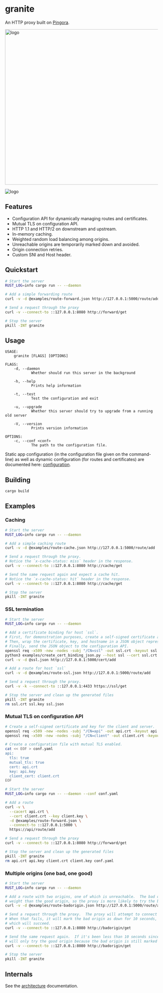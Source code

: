 # granite

An HTTP proxy built on [Pingora](https://github.com/cloudflare/pingora).


<img src="https://github.com/mdevuyst/granite/blob/c2819c9d7c7506f2bf96b194e220a1b72d6879e0/granite.png" alt="logo" width="512"/>

![logo](https://github.com/mdevuyst/granite/blob/c2819c9d7c7506f2bf96b194e220a1b72d6879e0/granite.png)

## Features

- Configuration API for dynamically managing routes and certificates.
- Mutual TLS on configuration API.
- HTTP 1.1 and HTTP/2 on downstream and upstream.
- In-memory caching.
- Weighted random load balancing among origins.
- Unreachable origins are temporarily marked down and avoided.
- Origin connection retries.
- Custom SNI and Host header.

## Quickstart

```bash
# Start the server
RUST_LOG=info cargo run -- --daemon

# Add a simple forwarding route
curl -v -d @examples/route-forward.json http://127.0.0.1:5000/route/add

# Send a request through the proxy
curl -v --connect-to ::127.0.0.1:8080 http://forward/get

# Stop the server
pkill -INT granite
```

## Usage

```
USAGE:
    granite [FLAGS] [OPTIONS]

FLAGS:
    -d, --daemon
            Whether should run this server in the background

    -h, --help
            Prints help information

    -t, --test
            Test the configuration and exit

    -u, --upgrade
            Whether this server should try to upgrade from a running old server

    -V, --version
            Prints version information

OPTIONS:
    -c, --conf <conf>
            The path to the configuration file.
```

Static app configuration (in the configuration file given on the command-line) as well as dynamic
configuration (for routes and certificates) are documented here: [configuration](docs/configuration.md).

## Building

```bash
cargo build
```

## Examples

### Caching

```bash
# Start the server
RUST_LOG=info cargo run -- --daemon

# Add a simple caching route
curl -v -d @examples/route-cache.json http://127.0.0.1:5000/route/add

# Send a request through the proxy.
# Notice the `x-cache-status: miss` header in the response.
curl -v --connect-to ::127.0.0.1:8080 http://cache/get

# Send the same request again and expect a cache hit.
# Notice the `x-cache-status: hit` header in the response.
curl -v --connect-to ::127.0.0.1:8080 http://cache/get

# Stop the server
pkill -INT granite
```

### SSL termination

```bash
# Start the server
RUST_LOG=info cargo run -- --daemon

# Add a certificate binding for host `ssl`.
# First, for demonstration purposes, create a self-signed certificate and key.
# Then, wrap the certificate, key, and hostname in a JSON object representing the binding.
# Finally, send the JSON object to the configuration API.
openssl req -x509 -new -nodes -subj "/CN=ssl" -out ssl.crt -keyout ssl.key
python3 examples/create_cert_binding_json.py --host ssl --cert ssl.crt --key ssl.key --output ssl.json
curl -v -d @ssl.json http://127.0.0.1:5000/cert/add

# Add a route for host `ssl`
curl -v -d @examples/route-ssl.json http://127.0.0.1:5000/route/add

# Send a request through the proxy.
curl -v -k --connect-to ::127.0.0.1:4433 https://ssl/get

# Stop the server and clean up the generated files
pkill -INT granite
rm ssl.crt ssl.key ssl.json
```

### Mutual TLS on configuration API

```bash
# Create a self-signed certificate and key for the client and server.
openssl req -x509 -new -nodes -subj "/CN=api" -out api.crt -keyout api.key
openssl req -x509 -new -nodes -subj "/CN=client" -out client.crt -keyout client.key

# Create a configuration file with mutual TLS enabled.
cat << EOF > conf.yaml
api:
  tls: true
  mutual_tls: true
  cert: api.crt
  key: api.key
  client_cert: client.crt
EOF

# Start the server
RUST_LOG=info cargo run -- --daemon --conf conf.yaml

# Add a route
curl -v \
  --cacert api.crt \
  --cert client.crt --key client.key \
  -d @examples/route-forward.json \
  --connect-to ::127.0.0.1:5000 \
  https://api/route/add

# Send a request through the proxy
curl -v --connect-to ::127.0.0.1:8080 http://forward/get

# Stop the server and clean up the generated files
pkill -INT granite
rm api.crt api.key client.crt client.key conf.yaml
```

### Multiple origins (one bad, one good)

```bash
# Start the server
RUST_LOG=info cargo run -- --daemon

# Add a route with two origins, one of which is unreachable.  The bad origin has a much higher
# weight than the good origin, so the proxy is more likely to try the bad origin first.
curl -v -d @examples/route-badorigin.json http://127.0.0.1:5000/route/add

# Send a request through the proxy.  The proxy will attempt to connect to the bad origin.
# When that fails, it will mark the bad origin as down for 10 seconds, and try the good origin,
# which will succeed.
curl -v --connect-to ::127.0.0.1:8080 http://badorigin/get

# Send the same request again.  If it's been less than 10 seconds since the last request, the proxy
# will only try the good origin because the bad origin is still marked down.
curl -v --connect-to ::127.0.0.1:8080 http://badorigin/get

# Stop the server
pkill -INT granite
```

## Internals

See the [architecture](docs/architecture.md) documentation.
